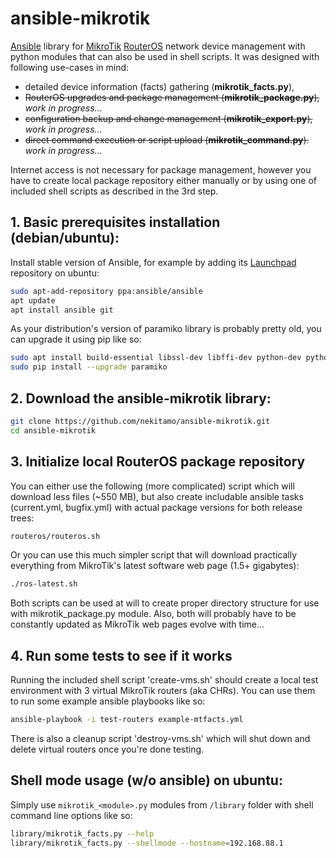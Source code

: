 # ansible-mikrotik
[Ansible](https://www.ansible.com/) library for [MikroTik](https://mikrotik.com/) [RouterOS](https://mikrotik.com/software) network device management with python modules that can also be used in shell scripts. It was designed with following use-cases in mind:
* detailed device information (facts) gathering (**mikrotik_facts.py**),
* ~~RouterOS upgrades and package management (**mikrotik_package.py**),~~ _work in progress..._
* ~~configuration backup and change management (**mikrotik_export.py**),~~ _work in progress..._
* ~~direct command execution or script upload (**mikrotik_command.py**).~~ _work in progress..._

Internet access is not necessary for package management, however you have to create local package repository either manually or by using one of included shell scripts as described in the 3rd step.
## 1. Basic prerequisites installation (debian/ubuntu):
Install stable version of Ansible, for example by adding its [Launchpad](https://launchpad.net/~ansible/+archive/ubuntu/ansible) repository on ubuntu:
```sh
sudo apt-add-repository ppa:ansible/ansible
apt update
apt install ansible git
```
As your distribution's version of paramiko library is probably pretty old, you can upgrade it using pip like so:
```sh
sudo apt install build-essential libssl-dev libffi-dev python-dev python-pip
sudo pip install --upgrade paramiko
```
## 2. Download the ansible-mikrotik library:
```sh
git clone https://github.com/nekitamo/ansible-mikrotik.git
cd ansible-mikrotik
```
## 3. Initialize local RouterOS package repository
You can either use the following (more complicated) script which will download less files (~550 MB), but also create includable ansible tasks (current.yml, bugfix.yml) with actual package versions for both release trees:
```sh
routeros/routeros.sh
```
Or you can use this much simpler script that will download practically everything from MikroTik's latest software web page (1.5+ gigabytes):
```sh
./ros-latest.sh
```
Both scripts can be used at will to create proper directory structure for use with mikrotik_package.py module. Also, both will probably have to be constantly updated as MikroTik web pages evolve with time...
## 4. Run some tests to see if it works
Running the included shell script 'create-vms.sh' should create a local test environment with 3 virtual MikroTik routers (aka CHRs). You can use them to run some example ansible playbooks like so:
```sh
ansible-playbook -i test-routers example-mtfacts.yml
```
There is also a cleanup script 'destroy-vms.sh' which will shut down and delete virtual routers once you're done testing.
## Shell mode usage (w/o ansible) on ubuntu:
Simply use `mikrotik_<module>.py` modules from `/library` folder with shell command line options like so:
```sh
library/mikrotik_facts.py --help
library/mikrotik_facts.py --shellmode --hostname=192.168.88.1
```
